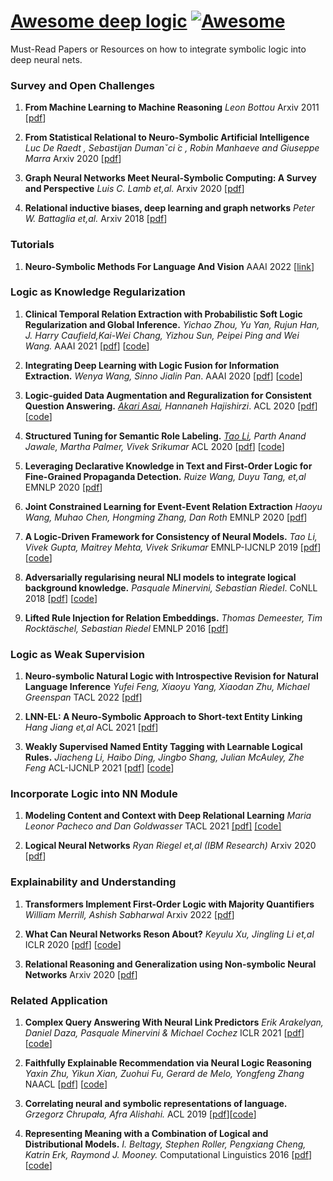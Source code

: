 # [Awesome deep logic](https://github.com/ccclyu/awesome-deeplogic) [![Awesome](https://cdn.rawgit.com/sindresorhus/awesome/d7305f38d29fed78fa85652e3a63e154dd8e8829/media/badge.svg)](https://github.com/sindresorhus/awesome)

Must-Read Papers or Resources on how to integrate symbolic logic into deep neural nets.

### Survey and Open Challenges

1. **From Machine Learning to Machine Reasoning** *Leon Bottou* Arxiv 2011 [[pdf](https://arxiv.org/abs/1102.1808)]

1. **From Statistical Relational to Neuro-Symbolic Artificial Intelligence** *Luc De Raedt , Sebastijan Dumanˇci ́c , Robin Manhaeve and Giuseppe Marra* Arxiv 2020 [[pdf](https://arxiv.org/pdf/2003.08316.pdf)]

1. **Graph Neural Networks Meet Neural-Symbolic Computing: A Survey and Perspective** *Luis C. Lamb et,al.* Arxiv 2020 [[pdf](https://arxiv.org/pdf/2003.00330.pdf)]

1. **Relational inductive biases, deep learning and graph networks**  *Peter W. Battaglia et,al.* Arxiv 2018 [[pdf](https://arxiv.org/pdf/1806.01261.pdf)]


### Tutorials

1. **Neuro-Symbolic Methods For Language And Vision** AAAI 2022 [[link](https://sites.google.com/allenai.org/nsmlv-tutorial-aaai-22)]


### Logic as Knowledge Regularization

1. **Clinical Temporal Relation Extraction with Probabilistic Soft Logic Regularization and Global Inference.** *Yichao Zhou, Yu Yan, Rujun Han, J. Harry Caufield,Kai-Wei Chang, Yizhou Sun, Peipei Ping and Wei Wang.* AAAI 2021 [[pdf](https://arxiv.org/pdf/2012.08790.pdf)] [[code](https://github.com/yuyanislearning/CTRL-PG)]

1. **Integrating Deep Learning with Logic Fusion for Information Extraction.** *Wenya Wang, Sinno Jialin Pan*. AAAI 2020 [[pdf](https://arxiv.org/pdf/1912.03041.pdf)] [[code](https://github.com/happywwy/RuleFusionForIE)] 

1. **Logic-guided Data Augmentation and Reguralization for Consistent Question Answering.** *[Akari Asai](https://akariasai.github.io/), Hannaneh Hajishirzi*. ACL 2020 [[pdf](https://arxiv.org/pdf/2004.10157.pdf)] [[code](https://github.com/AkariAsai/logic_guided_qa)]

1. **Structured Tuning for Semantic Role Labeling.** *[Tao Li](https://www.cs.utah.edu/~tli/), Parth Anand Jawale, Martha Palmer, Vivek Srikumar* ACL 2020 [[pdf](https://arxiv.org/pdf/2005.00496.pdf)] [[code](https://github.com/utahnlp/structured_tuning_srl)]

1. **Leveraging Declarative Knowledge in Text and First-Order Logic for Fine-Grained Propaganda Detection.** *Ruize Wang, Duyu Tang, et,al* EMNLP 2020 [[pdf](https://arxiv.org/pdf/2004.14201.pdf)]

1. **Joint Constrained Learning for Event-Event Relation Extraction** *Haoyu Wang, Muhao Chen, Hongming Zhang, Dan Roth* EMNLP 2020 [[pdf](https://arxiv.org/pdf/2010.06727.pdf)]

1. **A Logic-Driven Framework for Consistency of Neural Models.** *Tao Li, Vivek Gupta, Maitrey Mehta, Vivek Srikumar* EMNLP-IJCNLP 2019 [[pdf](https://www.aclweb.org/anthology/D19-1405/)] [[code](https://github.com/utahnlp/consistency)]

1. **Adversarially regularising neural NLI models to integrate logical background knowledge.** *Pasquale Minervini, Sebastian Riedel*. CoNLL 2018 [[pdf](https://www.aclweb.org/anthology/K18-1007.pdf)] [[code](https://github.com/uclnlp/adversarial-nli)]

1. **Lifted Rule Injection for Relation Embeddings.** *Thomas Demeester, Tim Rocktäschel, Sebastian Riedel* EMNLP 2016 [[pdf](https://www.aclweb.org/anthology/D16-1146.pdf)] 

### Logic as Weak Supervision

1. **Neuro-symbolic Natural Logic with Introspective Revision for Natural Language Inference** *Yufei Feng, Xiaoyu Yang, Xiaodan Zhu, Michael Greenspan* TACL 2022 [[pdf](https://arxiv.org/pdf/2203.04857.pdf)]

1. **LNN-EL: A Neuro-Symbolic Approach to Short-text Entity Linking** *Hang Jiang et,al* ACL 2021 [[pdf](https://aclanthology.org/2021.acl-long.64.pdf)]  

1. **Weakly Supervised Named Entity Tagging with Learnable Logical Rules.**  *Jiacheng Li, Haibo Ding, Jingbo Shang, Julian McAuley, Zhe Feng* ACL-IJCNLP 2021 [[pdf](https://aclanthology.org/2021.acl-long.352.pdf)] [[code](https://github.com/JiachengLi1995/TALLOR)] 


### Incorporate Logic into NN Module

1. **Modeling Content and Context with Deep Relational Learning** *Maria Leonor Pacheco and Dan Goldwasser* TACL 2021 [[pdf]](https://www.aclweb.org/anthology/2021.tacl-1.7.pdf) [[code]](https://gitlab.com/purdueNlp/DRaiL/)

1. **Logical Neural Networks** *Ryan Riegel et,al (IBM Research)* Arxiv 2020 [[pdf](https://arxiv.org/pdf/2006.13155.pdf)]


### Explainability and Understanding

1. **Transformers Implement First-Order Logic with Majority Quantifiers** *William Merrill, Ashish Sabharwal* Arxiv 2022 [[pdf](https://arxiv.org/abs/2210.02671)]

1. **What Can Neural Networks Reson About?**  *Keyulu Xu, Jingling Li et,al* ICLR 2020 [[pdf](https://arxiv.org/pdf/1905.13211.pdf)] [[code](https://github.com/NNReasoning/What-Can-Neural-Networks-Reason-About)]

1. **Relational Reasoning and Generalization using Non-symbolic Neural Networks** Arxiv 2020 [[pdf](https://arxiv.org/pdf/2006.07968.pdf)]


### Related Application

1. **Complex Query Answering With Neural Link Predictors** *Erik Arakelyan, Daniel Daza, Pasquale Minervini & Michael Cochez* ICLR 2021 [[pdf](https://openreview.net/pdf?id=Mos9F9kDwkz)] [[code](https://github.com/uclnlp/cqd)]

1. **Faithfully Explainable Recommendation via Neural Logic Reasoning** *Yaxin Zhu, Yikun Xian, Zuohui Fu, Gerard de Melo, Yongfeng Zhang* NAACL [[pdf](https://www.aclweb.org/anthology/2021.naacl-main.245.pdf)] [[code](https://github.com/orcax/LOGER)]

1. **Correlating neural and symbolic representations of language.** *Grzegorz Chrupała, Afra Alishahi.* ACL 2019 [[pdf](https://www.aclweb.org/anthology/P19-1283.pdf)][[code](https://github.com/gchrupala/ursa)]

1. **Representing Meaning with a Combination of Logical and Distributional Models.** *I. Beltagy, Stephen Roller, Pengxiang Cheng, Katrin Erk, Raymond J. Mooney.* Computational Linguistics 2016 [[pdf](https://www.aclweb.org/anthology/J16-4007.pdf)] [[code](https://github.com/ibeltagy/rrr)]
